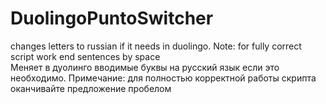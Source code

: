 # DuolingoPuntoSwitcher
changes letters to russian if it needs in duolingo. Note: for fully correct script work end sentences by space<br>
Меняет в дуолинго вводимые буквы на русский язык если это необходимо. Примечание: для полностью корректной работы скрипта оканчивайте предложение пробелом
